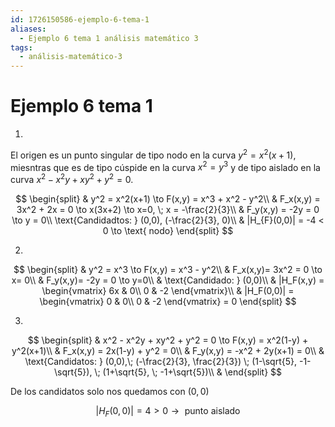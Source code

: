 ```yaml
---
id: 1726150586-ejemplo-6-tema-1
aliases:
  - Ejemplo 6 tema 1 análisis matemático 3
tags:
  - análisis-matemático-3
---
```


# Ejemplo 6 tema 1

1.

El origen es un punto singular de tipo nodo en la curva $y^2=x^2(x+1)$, miesntras que es de tipo cúspide en la curva $x^2=y^3$ y de tipo aislado en la curva $x^2-x^2y+xy^2+y^2 = 0$.

$$
\begin{split}
    & y^2 = x^2(x+1) \to F(x,y) = x^3 + x^2 - y^2\\
    & F_x(x,y) = 3x^2 + 2x = 0 \to x(3x+2) \to x=0, \; x = -\frac{2}{3}\\
    & F_y(x,y) = -2y = 0 \to  y = 0\\
    \text{Candidadtos: } (0,0), (-\frac{2}{3}, 0)\\
    & |H_{F}(0,0)| = -4 < 0 \to \text{ nodo}
\end{split}
$$

2.

$$
\begin{split}
    & y^2 = x^3  \to F(x,y) = x^3 - y^2\\
    & F_x(x,y)= 3x^2 = 0 \to  x= 0\\
    & F_y(x,y)= -2y = 0 \to y=0\\
    & \text{Candidado: } (0,0)\\
    & |H_F(x,y) = \begin{vmatrix}
        6x & 0\\
        0 & -2
    \end{vmatrix}\\
    & |H_F(0,0)| = \begin{vmatrix}
        0 & 0\\
        0 & -2
    \end{vmatrix} = 0
\end{split}
$$

3.

$$
\begin{split}
    & x^2 - x^2y + xy^2 + y^2 = 0 \to F(x,y) = x^2(1-y) + y^2(x+1)\\
    & F_x(x,y) = 2x(1-y) + y^2 = 0\\
    & F_y(x,y) = -x^2 + 2y(x+1) = 0\\
    & \text{Candidatos: } (0,0),\; (-\frac{2}{3}, \frac{2}{3}) \; (1-\sqrt{5}, -1-\sqrt{5}), \; (1+\sqrt{5}, \; -1+\sqrt{5})\\
    & 
\end{split}
$$

De los candidatos solo nos quedamos con $(0,0)$

$$
|H_F(0,0)| = 4 > 0 \to \text{ punto aislado}
$$
